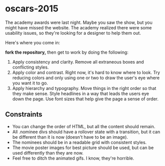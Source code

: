 # oscars-2015

The academy awards were last night. Maybe you saw the show, but you might have missed the website. The academy realized there were some usability issues, so they're looking for a designer to help them out.

Here's where you come in:

**fork the repository,** then get to work by doing the following:

1. Apply consistency and clarity. Remove all extraneous boxes and conflicting styles.
2. Apply color and contrast. Right now, it's hard to know where to look. Try reducing colors and only using one or two to draw the user's eye where you want it to go.
3. Apply hierarchy and typography. Move things in the right order so that they make sense. Style headlines in a way that leads the users eye down the page. Use font sizes that help give the page a sense of order.

## Constraints

* You can change the order of HTML, but all the content should remain.
* All .nominee divs should have a rollover state with a transition, but it can be different than it is now (doesn't have to be an image).
* The nominees should be in a readable grid with consistent styles.
* The movie poster images for best picture should be used, but can be used differently than they are now.
* Feel free to ditch the animated gifs. I know, they're horrible.
